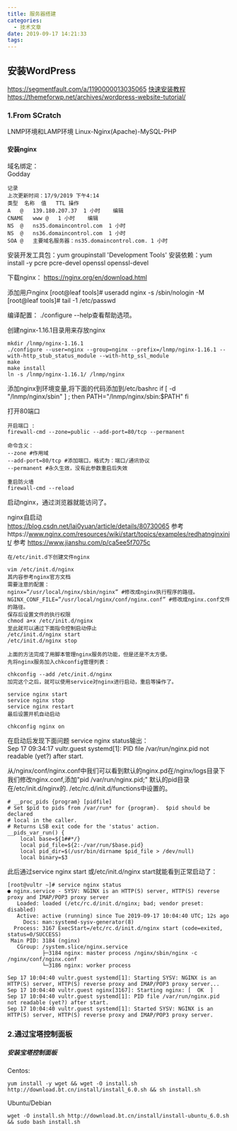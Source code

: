 ```yaml
---
title: 服务器搭建
categories:
  - 技术文章
date: 2019-09-17 14:21:33
tags:
---
```


## 安装WordPress  
https://segmentfault.com/a/1190000013035065
[快速安装教程](https://medium.com/@jackme256/wordpress-%E5%BB%BA%E7%AB%99%E6%95%99%E7%A8%8B-%E6%96%B0%E6%89%8B%E6%90%AD%E5%BB%BA-wordpress%E4%B8%AA%E4%BA%BA%E5%8D%9A%E5%AE%A2%E5%9B%BE%E6%96%87%E6%95%99%E7%A8%8B-%E5%AE%8C%E5%85%A8%E7%89%88-62ffd287f756)
https://themeforwp.net/archives/wordpress-website-tutorial/
### 1.From SCratch
LNMP环境和LAMP环境
Linux-Nginx(Apache)-MySQL-PHP
#### 安装nginx
域名绑定：  
Godday  
```
记录
上次更新时间：17/9/2019 下午4:14
类型	名称	值	TTL	操作
A	@	139.180.207.37	1 小时	编辑
CNAME	www	@	1 小时	编辑
NS	@	ns35.domaincontrol.com	1 小时	
NS	@	ns36.domaincontrol.com	1 小时	
SOA	@	主要域名服务器：ns35.domaincontrol.com.	1 小时
```

安装开发工具包：yum groupinstall 'Development Tools'
安装依赖：yum install -y pcre pcre-devel openssl openssl-devel


下载nginx：
https://nginx.org/en/download.html  

添加用户nginx
[root@leaf tools]# useradd nginx -s /sbin/nologin -M
[root@leaf tools]# tail -1 /etc/passwd


编译配置：
./configure --help查看帮助选项。  

创建nginx-1.16.1目录用来存放nginx
```
mkdir /lnmp/nginx-1.16.1
./configure --user=nginx --group=nginx --prefix=/lnmp/nginx-1.16.1 --with-http_stub_status_module --with-http_ssl_module
make
make install 
ln -s /lnmp/nginx-1.16.1/ /lnmp/nginx
```

添加nginx到环境变量,将下面的代码添加到/etc/bashrc
if [ -d "/lnmp/nginx/sbin" ] ; then
    PATH="/lnmp/nginx/sbin:$PATH"
fi

打开80端口  
```
开启端口 :
firewall-cmd --zone=public --add-port=80/tcp --permanent

命令含义：
--zone #作用域
--add-port=80/tcp #添加端口，格式为：端口/通讯协议
--permanent #永久生效，没有此参数重启后失效

重启防火墙
firewall-cmd --reload
```
启动nginx，通过浏览器就能访问了。

nginx自启动  
https://blog.csdn.net/lai0yuan/article/details/80730065
参考https://www.nginx.com/resources/wiki/start/topics/examples/redhatnginxinit/
参考 https://www.jianshu.com/p/ca5ee5f7075c

```
在/etc/init.d下创建文件nginx

vim /etc/init.d/nginx
其内容参考nginx官方文档
需要注意的配置：
nginx=”/usr/local/nginx/sbin/nginx” #修改成nginx执行程序的路径。
NGINX_CONF_FILE=”/usr/local/nginx/conf/nginx.conf” #修改成nginx.conf文件的路径。
保存后设置文件的执行权限
chmod a+x /etc/init.d/nginx
至此就可以通过下面指令控制启动停止
/etc/init.d/nginx start
/etc/init.d/nginx stop

上面的方法完成了用脚本管理nginx服务的功能，但是还是不太方便。
先将nginx服务加入chkconfig管理列表：

chkconfig --add /etc/init.d/nginx
加完这个之后，就可以使用service对nginx进行启动，重启等操作了。

service nginx start
service nginx stop
service nginx restart
最后设置开机自动启动

chkconfig nginx on
```
在启动后发现下面问题
service nginx status输出：  
Sep 17 09:34:17 vultr.guest systemd[1]: PID file /var/run/nginx.pid not readable (yet?) after start.

从/nginx/conf/nginx.conf中我们可以看到默认的nginx.pd在/nginx/logs目录下
我们修改nginx.conf,添加"pid         /var/run/nginx.pid;"
默认的pid目录在/etc/init.d/nginx的. /etc/rc.d/init.d/functions中设置的。
```
# __proc_pids {program} [pidfile]
# Set $pid to pids from /var/run* for {program}.  $pid should be declared
# local in the caller.
# Returns LSB exit code for the 'status' action.
__pids_var_run() {
    local base=${1##*/}
    local pid_file=${2:-/var/run/$base.pid}
    local pid_dir=$(/usr/bin/dirname $pid_file > /dev/null)
    local binary=$3

```
此后通过service nginx start 或/etc/init.d/nginx start就能看到正常启动了：
```
[root@vultr ~]# service nginx status
● nginx.service - SYSV: NGINX is an HTTP(S) server, HTTP(S) reverse proxy and IMAP/POP3 proxy server
   Loaded: loaded (/etc/rc.d/init.d/nginx; bad; vendor preset: disabled)
   Active: active (running) since Tue 2019-09-17 10:04:40 UTC; 12s ago
     Docs: man:systemd-sysv-generator(8)
  Process: 3167 ExecStart=/etc/rc.d/init.d/nginx start (code=exited, status=0/SUCCESS)
 Main PID: 3184 (nginx)
   CGroup: /system.slice/nginx.service
           ├─3184 nginx: master process /nginx/sbin/nginx -c /nginx/conf/nginx.conf
           └─3186 nginx: worker process

Sep 17 10:04:40 vultr.guest systemd[1]: Starting SYSV: NGINX is an HTTP(S) server, HTTP(S) reverse proxy and IMAP/POP3 proxy server...
Sep 17 10:04:40 vultr.guest nginx[3167]: Starting nginx: [  OK  ]
Sep 17 10:04:40 vultr.guest systemd[1]: PID file /var/run/nginx.pid not readable (yet?) after start.
Sep 17 10:04:40 vultr.guest systemd[1]: Started SYSV: NGINX is an HTTP(S) server, HTTP(S) reverse proxy and IMAP/POP3 proxy server.
```

### 2.通过宝塔控制面板
##### 安装宝塔控制面板
Centos:
```
yum install -y wget && wget -O install.sh http://download.bt.cn/install/install_6.0.sh && sh install.sh
```
Ubuntu/Debian
```
wget -O install.sh http://download.bt.cn/install/install-ubuntu_6.0.sh && sudo bash install.sh
```


